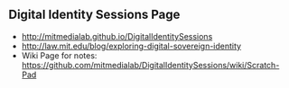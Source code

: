 ## Digital Identity Sessions Page

* http://mitmedialab.github.io/DigitalIdentitySessions
* http://law.mit.edu/blog/exploring-digital-sovereign-identity
* Wiki Page for notes: https://github.com/mitmedialab/DigitalIdentitySessions/wiki/Scratch-Pad
